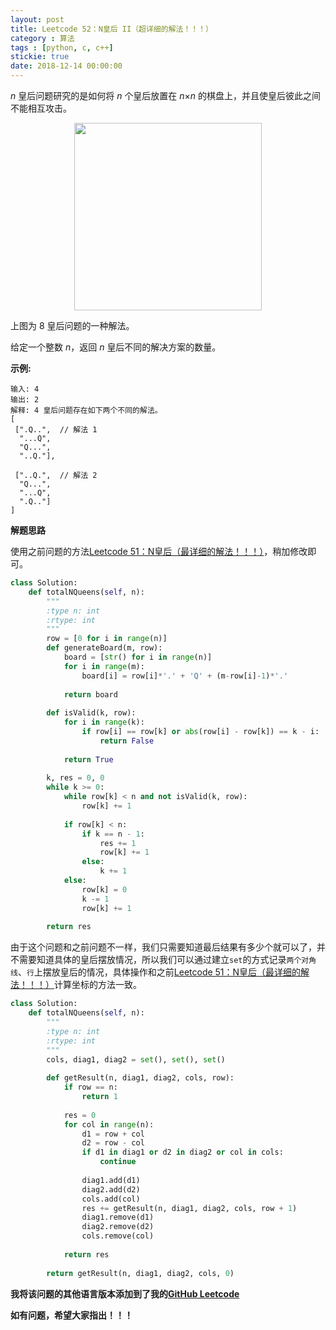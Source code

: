 ```yaml
---
layout: post
title: Leetcode 52：N皇后 II（超详细的解法！！！）
category : 算法
tags : [python, c, c++]
stickie: true
date: 2018-12-14 00:00:00
---
```


*n* 皇后问题研究的是如何将 *n* 个皇后放置在 *n*×*n* 的棋盘上，并且使皇后彼此之间不能相互攻击。

<center class="half">
    <img src="https://assets.leetcode.com/uploads/2018/10/12/8-queens.png" width="300" hegiht="313">
</center>

上图为 8 皇后问题的一种解法。

给定一个整数 *n*，返回 *n* 皇后不同的解决方案的数量。

**示例:**

```
输入: 4
输出: 2
解释: 4 皇后问题存在如下两个不同的解法。
[
 [".Q..",  // 解法 1
  "...Q",
  "Q...",
  "..Q."],

 ["..Q.",  // 解法 2
  "Q...",
  "...Q",
  ".Q.."]
]
```

**解题思路**

使用之前问题的方法[Leetcode 51：N皇后（最详细的解法！！！）](https://blog.csdn.net/qq_17550379/article/details/82770400)，稍加修改即可。

```python
class Solution:
    def totalNQueens(self, n):
        """
        :type n: int
        :rtype: int
        """
        row = [0 for i in range(n)]
        def generateBoard(m, row):
            board = [str() for i in range(n)]
            for i in range(m):
                board[i] = row[i]*'.' + 'Q' + (m-row[i]-1)*'.'
                
            return board
        
        def isValid(k, row):
            for i in range(k):
                if row[i] == row[k] or abs(row[i] - row[k]) == k - i:
                    return False
                
            return True
        
        k, res = 0, 0
        while k >= 0:
            while row[k] < n and not isValid(k, row):
                row[k] += 1
                
            if row[k] < n:
                if k == n - 1:
                    res += 1
                    row[k] += 1
                else:
                    k += 1
            else:
                row[k] = 0
                k -= 1
                row[k] += 1
                
        return res  
```

由于这个问题和之前问题不一样，我们只需要知道最后结果有多少个就可以了，并不需要知道具体的皇后摆放情况，所以我们可以通过建立`set`的方式记录`两个对角线`、`行`上摆放皇后的情况，具体操作和之前[Leetcode 51：N皇后（最详细的解法！！！）](https://blog.csdn.net/qq_17550379/article/details/82770400)计算坐标的方法一致。

```python
class Solution:
    def totalNQueens(self, n):
        """
        :type n: int
        :rtype: int
        """
        cols, diag1, diag2 = set(), set(), set()
        
        def getResult(n, diag1, diag2, cols, row):
            if row == n:
                return 1
            
            res = 0
            for col in range(n):
                d1 = row + col
                d2 = row - col
                if d1 in diag1 or d2 in diag2 or col in cols:
                    continue
                    
                diag1.add(d1)
                diag2.add(d2)
                cols.add(col)
                res += getResult(n, diag1, diag2, cols, row + 1)
                diag1.remove(d1)
                diag2.remove(d2)
                cols.remove(col)
                
            return res
        
        return getResult(n, diag1, diag2, cols, 0)
```

**我将该问题的其他语言版本添加到了我的[GitHub Leetcode](https://github.com/luliyucoordinate/Leetcode)**

**如有问题，希望大家指出！！！**
